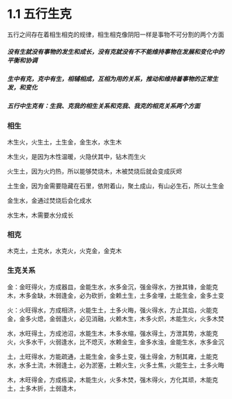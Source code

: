 # 1.1 五行生克

五行之间存在着相生相克的规律，相生相克像阴阳一样是事物不可分割的两个方面

##### **没有生就没有事物的发生和成长，没有克就没有不不能维持事物在发展和变化中的平衡和协调**

##### 生中有克，克中有生，相辅相成，互相为用的关系，推动和维持着事物的正常生发，和变化

##### **五行中生克有：生我、克我的相生关系和克我、我克的相克关系两个方面**

### 相生

木生火，火生土，土生金，金生水，水生木

木生火，是因为木性温暖，火隐伏其中，钻木而生火

火生土，因为火灼热，所以能够焚烧木，木被焚烧后就会变成灰烬

土生金，因为金需要隐藏在石里，依附着山，聚土成山，有山必生石，所以土生金

金生水，金通过焚烧后会化成水

水生木，木需要水分成长

### 相克

木克土，土克水，水克火，火克金，金克木


### 生克关系

金：金旺得火，方成器皿，金能生水，水多金沉，强金得水，方挫其锋，金能克木，木多金缺，木弱逢金，必为砍折，金赖土生，土多金埋，土能生金，金多土变

火：火旺得水，方成相济，火能生土，土多火晦，强火得水，方止其焰，火能克金，金多火熄，金弱逢火，必见消融，火赖木生，木多火炽，木能生火，火多木焚

水，水旺得土，方成池沼，水能生木，木多水缩，强水得土，方泄其势，水能克火，火多水干，火弱逢水，比不熄灭，水赖金生，金多水浊，金能生水，水多金沉

土，土旺得水，方能疏通，土能生金，金多土变，强土得金，方制其雍，土能克水，水多土流，木弱逢土，必为淤塞，土赖火生，火多土焦，火能生土，土多火晦

木，木旺得金，方成栋梁，木能生火，火多木焚，强木得火，方化其顽，木能克土，土多木折，土弱逢木，
